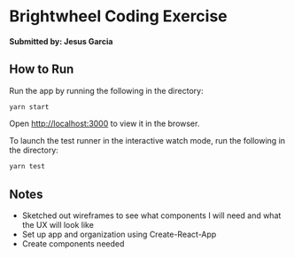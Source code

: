 # Brightwheel Coding Exercise
#### Submitted by: Jesus Garcia

## How to Run

Run the app by running the following in the directory:

```bash
yarn start
```

Open [http://localhost:3000](http://localhost:3000) to view it in the browser.

To launch the test runner in the interactive watch mode, run the following in the directory:

```bash
yarn test
```

## Notes
- Sketched out wireframes to see what components I will need and what the UX will look like
- Set up app and organization using Create-React-App
- Create components needed

